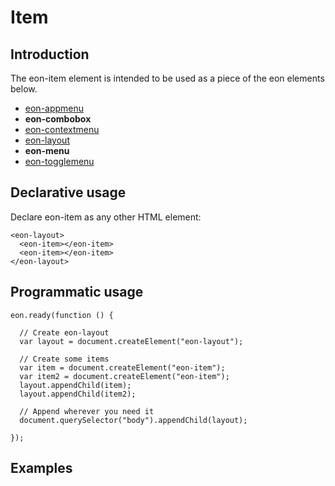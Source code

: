 # Item

## Introduction

The eon-item element is intended to be used as a piece of the eon elements below.

- [eon-appmenu](/vimlet/VimletComet/master/docs/release/index.html#!version=1.0.0&mode=tutorial&file=entries%2FComponents%2FAppmenu.md)
- **eon-combobox**
- [eon-contextmenu](/vimlet/VimletComet/master/docs/release/index.html#!version=1.0.0&mode=tutorial&file=entries%2FComponents%2FContextmenu.md)
- [eon-layout](/vimlet/VimletComet/master/docs/release/index.html#!version=1.0.0&mode=tutorial&file=entries%2FComponents%2FLayout.md)
- **eon-menu**
- [eon-togglemenu](/vimlet/VimletComet/master/docs/release/index.html#!version=1.0.0&mode=tutorial&file=entries%2FComponents%2FTogglemenu.md)

## Declarative usage

Declare eon-item as any other HTML element:

``` [html]
<eon-layout>
  <eon-item></eon-item>
  <eon-item></eon-item>
</eon-layout>
```

## Programmatic usage

``` [javascript]
eon.ready(function () {

  // Create eon-layout
  var layout = document.createElement("eon-layout");

  // Create some items
  var item = document.createElement("eon-item");
  var item2 = document.createElement("eon-item");
  layout.appendChild(item);  
  layout.appendChild(item2);  

  // Append wherever you need it
  document.querySelector("body").appendChild(layout);

});
```

## Examples